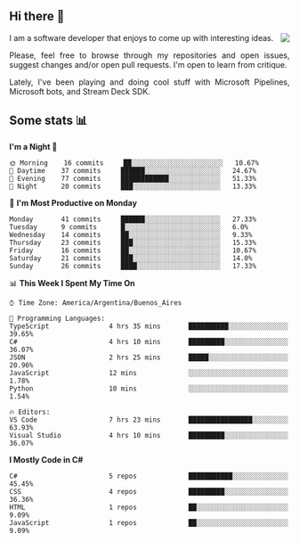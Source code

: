 ## Hi there :slightly_smiling_face:

<img src="https://github-readme-stats.vercel.app/api?username=victorgrycuk&show_icons=true&count_private=true&title_color=F7941E&icon_color=F7941E" align="right">

<p align="justify">
I am a software developer that enjoys to come up with interesting ideas.
<p/>

<p align= "justify">
Please, feel free to browse through my repositories and open issues, suggest changes and/or open pull requests. I'm open to learn from critique.
<p/>

<p align= "justify">
Lately, I've been playing and doing cool stuff with Microsoft Pipelines, Microsoft bots, and Stream Deck SDK.
<p/>

## Some stats :bar_chart:
<!--START_SECTION:waka-->
**I'm a Night 🦉** 

```text
🌞 Morning    16 commits     ██░░░░░░░░░░░░░░░░░░░░░░░   10.67% 
🌆 Daytime    37 commits     ██████░░░░░░░░░░░░░░░░░░░   24.67% 
🌃 Evening    77 commits     ████████████░░░░░░░░░░░░░   51.33% 
🌙 Night      20 commits     ███░░░░░░░░░░░░░░░░░░░░░░   13.33%

```
📅 **I'm Most Productive on Monday** 

```text
Monday       41 commits     ██████░░░░░░░░░░░░░░░░░░░   27.33% 
Tuesday      9 commits      █░░░░░░░░░░░░░░░░░░░░░░░░   6.0% 
Wednesday    14 commits     ██░░░░░░░░░░░░░░░░░░░░░░░   9.33% 
Thursday     23 commits     ███░░░░░░░░░░░░░░░░░░░░░░   15.33% 
Friday       16 commits     ██░░░░░░░░░░░░░░░░░░░░░░░   10.67% 
Saturday     21 commits     ███░░░░░░░░░░░░░░░░░░░░░░   14.0% 
Sunday       26 commits     ████░░░░░░░░░░░░░░░░░░░░░   17.33%

```


📊 **This Week I Spent My Time On** 

```text
⌚︎ Time Zone: America/Argentina/Buenos_Aires

💬 Programming Languages: 
TypeScript               4 hrs 35 mins       ██████████░░░░░░░░░░░░░░░   39.65% 
C#                       4 hrs 10 mins       █████████░░░░░░░░░░░░░░░░   36.07% 
JSON                     2 hrs 25 mins       █████░░░░░░░░░░░░░░░░░░░░   20.96% 
JavaScript               12 mins             ░░░░░░░░░░░░░░░░░░░░░░░░░   1.78% 
Python                   10 mins             ░░░░░░░░░░░░░░░░░░░░░░░░░   1.54%

🔥 Editors: 
VS Code                  7 hrs 23 mins       ████████████████░░░░░░░░░   63.93% 
Visual Studio            4 hrs 10 mins       █████████░░░░░░░░░░░░░░░░   36.07%

```

**I Mostly Code in C#** 

```text
C#                       5 repos             ███████████░░░░░░░░░░░░░░   45.45% 
CSS                      4 repos             █████████░░░░░░░░░░░░░░░░   36.36% 
HTML                     1 repos             ██░░░░░░░░░░░░░░░░░░░░░░░   9.09% 
JavaScript               1 repos             ██░░░░░░░░░░░░░░░░░░░░░░░   9.09%

```



<!--END_SECTION:waka-->
